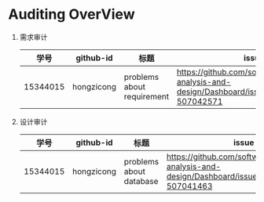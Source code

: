 # Auditing OverView

1. 需求审计

    |学号|github-id|标题|issue url|
    |----|---------|---|---------|
    |15344015|hongzicong|problems about requirement|https://github.com/software-system-analysis-and-design/Dashboard/issues/2#issuecomment-507042571|

2. 设计审计

    |学号|github-id|标题|issue url|
    |----|---------|---|---------|
    |15344015|hongzicong|problems about database|https://github.com/software-system-analysis-and-design/Dashboard/issues/1#issuecomment-507041463|